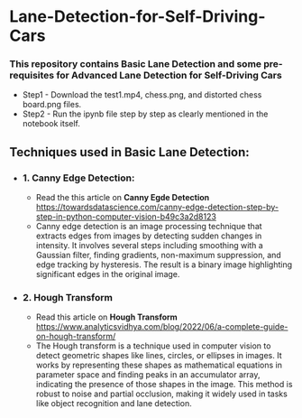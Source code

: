 # Lane-Detection-for-Self-Driving-Cars

### This repository contains Basic Lane Detection and some pre-requisites for Advanced Lane Detection for Self-Driving Cars

- Step1 - Download the test1.mp4, chess.png, and distorted chess board.png files.
- Step2 - Run the ipynb file step by step as clearly mentioned in the notebook itself.

## Techniques used in Basic Lane Detection:

- ### 1. Canny Edge Detection:
  - Read the this article on **Canny Egde Detection** https://towardsdatascience.com/canny-edge-detection-step-by-step-in-python-computer-vision-b49c3a2d8123
  - Canny edge detection is an image processing technique that extracts edges from images by detecting sudden changes in intensity. It involves several steps including smoothing with a Gaussian filter, finding gradients, non-maximum suppression, and edge tracking by hysteresis. The result is a binary image highlighting significant edges in the original image.

- ### 2. Hough Transform
  - Read this article on **Hough Transform** https://www.analyticsvidhya.com/blog/2022/06/a-complete-guide-on-hough-transform/
  - The Hough transform is a technique used in computer vision to detect geometric shapes like lines, circles, or ellipses in images. It works by representing these shapes as mathematical equations in parameter space and finding peaks in an accumulator array, indicating the presence of those shapes in the image. This method is robust to noise and partial occlusion, making it widely used in tasks like object recognition and lane detection.

  
